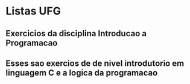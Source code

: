 # Listas UFG  
## Exercicios da disciplina **Introducao a Programacao** 
Esses sao exercios de de nivel introdutorio em linguagem C e a logica da programacao  
---  
[^1]: Essa é a nota de Rodapé 1
